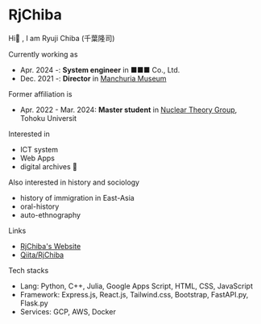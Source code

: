 # RjChiba

Hi👋 , I am Ryuji Chiba (千葉隆司)

Currently working as 
- Apr. 2024 -: **System engineer** in ■■■ Co., Ltd.
- Dec. 2021 -: **Director** in [Manchuria Museum](https://office.mus-manchuria.com/)

Former affiliation is
- Apr. 2022 - Mar. 2024: **Master student** in [Nuclear Theory Group](http://www.nucl.phys.tohoku.ac.jp), Tohoku Universit

Interested in
- ICT system
- Web Apps
- digital archives 📃

Also interested in history and sociology 
- history of immigration in East-Asia
- oral-history
- auto-ethnography

Links
- [RjChiba's Website](https://rjchiba.vercel.app)
- [Qiita/RjChiba](https://qiita.com/RjChiba)

Tech stacks
- Lang: Python, C++, Julia, Google Apps Script, HTML, CSS, JavaScript
- Framework: Express.js, React.js, Tailwind.css, Bootstrap, FastAPI.py, Flask.py
- Services: GCP, AWS, Docker
